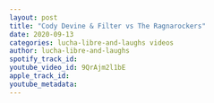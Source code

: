 ```yaml
---
layout: post
title: "Cody Devine & Filter vs The Ragnarockers"
date: 2020-09-13
categories: lucha-libre-and-laughs videos
author: lucha-libre-and-laughs
spotify_track_id: 
youtube_video_id: 9QrAjm2l1bE
apple_track_id: 
youtube_metadata: 
---
```

